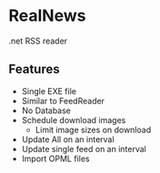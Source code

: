 # RealNews
.net RSS reader

## Features
- Single EXE file
- Similar to FeedReader
- No Database
- Schedule download images
  - Limit image sizes on download
- Update All on an interval
- Update single feed on an interval
- Import OPML files
